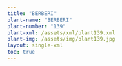 ```yaml
---
title: "BERBERI"
plant-name: "BERBERI"
plant-number: "139"
plant-xml: /assets/xml/plant139.xml
plant-img: /assets/img/plant139.jpg
layout: single-xml
toc: true
---
```

